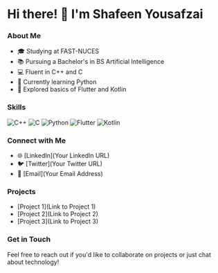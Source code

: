 # Hi there! 👋 I'm Shafeen Yousafzai

### About Me
- 🎓 Studying at FAST-NUCES
- 📚 Pursuing a Bachelor's in BS Artificial Intelligence
- 💻 Fluent in C++ and C
- 🐍 Currently learning Python
- 📱 Explored basics of Flutter and Kotlin

### Skills
![C++](https://img.shields.io/badge/C++-Expert-brightgreen)
![C](https://img.shields.io/badge/C-Expert-brightgreen)
![Python](https://img.shields.io/badge/Python-Learning-yellow)
![Flutter](https://img.shields.io/badge/Flutter-Basics-blueviolet)
![Kotlin](https://img.shields.io/badge/Kotlin-Basics-blueviolet)

### Connect with Me
- 🌐 [LinkedIn](Your LinkedIn URL)
- 🐦 [Twitter](Your Twitter URL)
- 📧 [Email](Your Email Address)

### Projects
- [Project 1](Link to Project 1)
- [Project 2](Link to Project 2)
- [Project 3](Link to Project 3)

### Get in Touch
Feel free to reach out if you'd like to collaborate on projects or just chat about technology!

